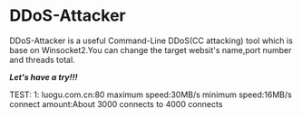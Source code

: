 # DDoS-Attacker
DDoS-Attacker is a useful Command-Line DDoS(CC attacking) tool which is base on Winsocket2.You can change the target websit's name,port number and threads total.

***Let's have a try!!!***

TEST:
1:      luogu.com.cn:80   maximum speed:30MB/s  minimum speed:16MB/s  connect amount:About 3000 connects to 4000 connects
